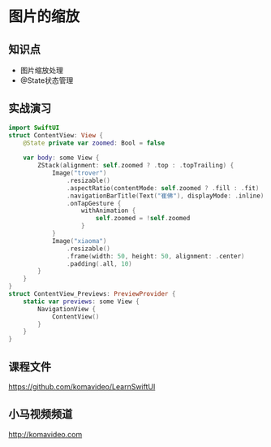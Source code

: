 图片的缩放
==========

## 知识点

* 图片缩放处理
* @State状态管理

## 实战演习

~~~swift
import SwiftUI
struct ContentView: View {
    @State private var zoomed: Bool = false
    
    var body: some View {
        ZStack(alignment: self.zoomed ? .top : .topTrailing) {
            Image("trover")
                .resizable()
                .aspectRatio(contentMode: self.zoomed ? .fill : .fit)
                .navigationBarTitle(Text("崔佛"), displayMode: .inline)
                .onTapGesture {
                    withAnimation {
                        self.zoomed = !self.zoomed
                    }
            }
            Image("xiaoma")
                .resizable()
                .frame(width: 50, height: 50, alignment: .center)
                .padding(.all, 10)
        }
    }
}
struct ContentView_Previews: PreviewProvider {
    static var previews: some View {
        NavigationView {
            ContentView()
        }
    }
}
~~~

## 课程文件

https://github.com/komavideo/LearnSwiftUI

## 小马视频频道

http://komavideo.com
